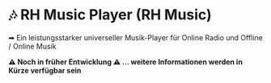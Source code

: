 # 🎶 RH Music Player (RH Music)

➡ Ein leistungsstarker universeller Musik-Player für Online Radio und Offline / Online Musik

**⚠ Noch in früher Entwicklung ⚠ ... weitere Informationen werden in Kürze verfügbar sein**
